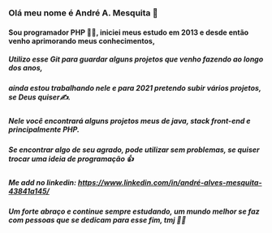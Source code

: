 ### Olá meu nome é André A. Mesquita 👋

#### Sou programador PHP 👨‍💻, iniciei meus estudo em 2013 e desde então venho aprimorando meus conhecimentos,

##### Utilizo esse Git para guardar alguns projetos que venho fazendo ao longo dos anos, 
##### ainda estou trabalhando nele e para 2021 pretendo subir vários projetos, se Deus quiser✍️.

##### Nele você encontrará alguns projetos meus de java, stack front-end e principalmente PHP.

##### Se encontrar algo de seu agrado, pode utilizar sem problemas, se quiser trocar uma ideia de programação 👍
##### Me add no linkedin: https://www.linkedin.com/in/andré-alves-mesquita-43841a145/
##### Um forte abraço e continue sempre estudando, um mundo melhor se faz com pessoas que se dedicam para esse fim, tmj 🤜🤛 





